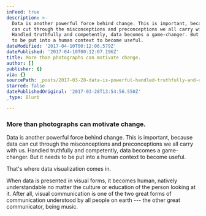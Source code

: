 ```yaml
---
inFeed: true
description: >-
  Data is another powerful force behind change. This is important, because data
  can cut through the misconceptions and preconceptions we all carry with us.
  Handled truthfully and competently, data becomes a game-changer. But it needs
  to be put into a human context to become useful.
dateModified: '2017-04-10T00:12:06.579Z'
datePublished: '2017-04-10T00:12:07.196Z'
title: More than photographs can motivate change.
author: []
publisher: {}
via: {}
sourcePath: _posts/2017-03-28-data-is-powerful-handled-truthfully-and-competently-it-b.md
starred: false
datePublishedOriginal: '2017-03-28T13:54:56.550Z'
_type: Blurb

---
```

### More than photographs can motivate change.

Data is another powerful force behind change. This is important, because data can cut through the misconceptions and preconceptions we all carry with us. Handled truthfully and competently, data becomes a game-changer. But it needs to be put into a human context to become useful.

That's where data visualization comes in.

When data is presented in visual forms, it becomes human, natively understandable no matter the culture or education of the person looking at it. After all, visual communication is one of the two great forms of communication understood by all people on earth --- the other great communicator, being music.
